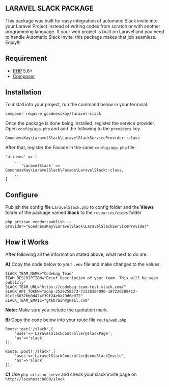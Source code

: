 ## LARAVEL SLACK PACKAGE
This package was built for easy integration of automatic Slack invite into your Laravel Project instead of writing codes from scratch or with another programming language.
If your web project is built on Laravel and you need to handle Automatic Slack Invite, this package makes that job seamless. Enjoy!!!


## Requirement

- [PHP](https://php.net) 5.6+ 
- [Composer](https://getcomposer.org)

## Installation
To install into your project, run the command below in your terminal.

```
composer require goodnesskay/laravel-slack
```

Once the package is done being installed, register the service provider. Open `config/app.php` and add the following to the `providers` key.

 ```
 GoodnessKay\LaravelSlack\LaravelSlackServiceProvider::class
 ```
 
 After that, register the Facade in the same `config/app.php` file:
 
 ```
 'aliases' => [
     ...
        'LaravelSlack' => GoodnessKay\LaravelSlack\Facade\LaravelSlack::class,
     ...
 ]
 ```
 
 ## Configure
 Publish the config file `LaravelSlack.php` to config folder and the **Views** folder of the package named **Slack** to the `resources/views` folder
 
```
php artisan vendor:publish --provider="GoodnessKay\LaravelSlack\LaravelSlackServiceProvider" 
```

##  How it Works
After following all the information stated above, what next to do are:

**A)** Copy the code below to your `.env` file and make changes to the values.

```
SLACK_TEAM_NAME="Codebag Team"
TEAM_DESCRIPTION="Brief Description of your team. This will be seen publicly"
SLACK_TEAM_URL="https://codebag-team-test.slack.com/"
SLACK_API_TOKEN="apap-2526258373-71328384096-187220289412-01c2c6637bb0d474f39f24e0a79d6e072"
SLACK_TEAM_EMAIL="gtkbrain@gmail.com"

```

**Note:** Make sure you include the quotation mark.

**B)** Copy the code below into your route file  `route/web.php`

```
Route::get('/slack',[
    'uses'=>'LaravelSlackController@slackPage',
    'as'=>'slack'
]);

Route::post('/slack',[
    'uses'=>'LaravelSlackController@sendSlackInvite',
    'as'=>'slack'
]);

```

**C)** Use `php artisan serve` and check your slack invite page on `http://locahost:8000/slack`




